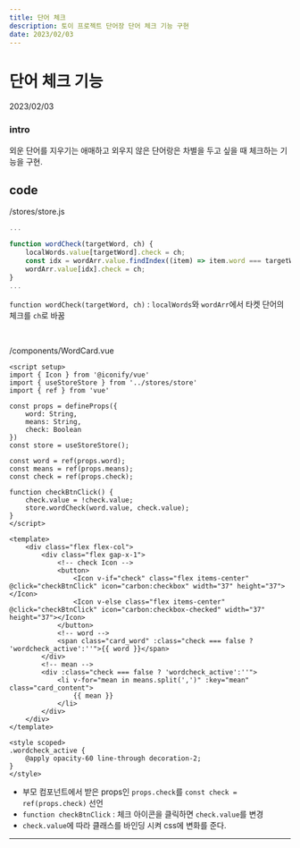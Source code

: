 ```yaml
---
title: 단어 체크 
description: 토이 프로젝트 단어장 단어 체크 기능 구현
date: 2023/02/03
---
```


# 단어 체크 기능
<div class="flex justify-end text-sm">2023/02/03</div>

### intro
외운 단어를 지우기는 애매하고 외우지 않은 단어랑은 차별을 두고 싶을 때 체크하는 기능을 구현.

## code
/stores/store.js

```js
...

function wordCheck(targetWord, ch) {
    localWords.value[targetWord].check = ch;
    const idx = wordArr.value.findIndex((item) => item.word === targetWord);
    wordArr.value[idx].check = ch;
}
...

```
`function wordCheck(targetWord, ch)` : `localWords`와 `wordArr`에서 타켓 단어의 체크를 `ch`로 바꿈 


<br />

/components/WordCard.vue
```vue
<script setup>
import { Icon } from '@iconify/vue'
import { useStoreStore } from '../stores/store'
import { ref } from 'vue'

const props = defineProps({
    word: String,
    means: String,
    check: Boolean
})
const store = useStoreStore();

const word = ref(props.word);
const means = ref(props.means);
const check = ref(props.check);

function checkBtnClick() {
    check.value = !check.value;
    store.wordCheck(word.value, check.value);
}
</script>

<template>
    <div class="flex flex-col">
        <div class="flex gap-x-1">
            <!-- check Icon -->
            <button>
                <Icon v-if="check" class="flex items-center" @click="checkBtnClick" icon="carbon:checkbox" width="37" height="37"></Icon>
                <Icon v-else class="flex items-center" @click="checkBtnClick" icon="carbon:checkbox-checked" width="37" height="37"></Icon>
            </button>
            <!-- word -->
            <span class="card_word" :class="check === false ? 'wordcheck_active':''">{{ word }}</span>
        </div>
        <!-- mean -->
        <div :class="check === false ? 'wordcheck_active':''">
            <li v-for="mean in means.split(',')" :key="mean" class="card_content">
                {{ mean }}
            </li>
        </div>
    </div>
</template>

<style scoped>
.wordcheck_active {
    @apply opacity-60 line-through decoration-2;
}
</style>
```
- 부모 컴포넌트에서 받은 props인 `props.check`를 `const check = ref(props.check)` 선언
- `function checkBtnClick` : 체크 아이콘을 클릭하면 `check.value`를 변경
- `check.value`에 따라 클래스를 바인딩 시켜 css에 변화를 준다.

---